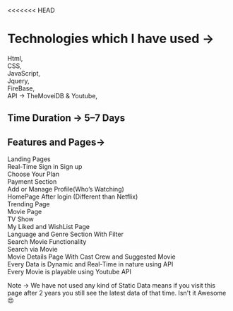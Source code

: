 <<<<<<< HEAD

# Technologies which I have used →

Html,<br>
CSS,<br>
JavaScript,<br>
Jquery,<br>
FireBase, <br>
API → TheMoveiDB & Youtube, <br>

## Time Duration -> 5–7 Days

## Features and Pages->

Landing Pages <br>
Real-Time Sign in Sign up<br>
Choose Your Plan<br>
Payment Section<br>
Add or Manage Profile(Who’s Watching)<br>
HomePage After login (Different than Netflix)<br>
Trending Page<br>
Movie Page<br>
TV Show<br>
My Liked and WishList Page<br>
Language and Genre Section With Filter<br>
Search Movie Functionality<br>
Search via Movie<br>
Movie Details Page With Cast Crew and Suggested Movie<br>
Every Data is Dynamic and Real-Time in nature using API<br>
Every Movie is playable using Youtube API<br>

Note -> We have not used any kind of Static Data means if you visit this page after 2 years you still see the latest data of that time. Isn't it Awesome😍<br>
